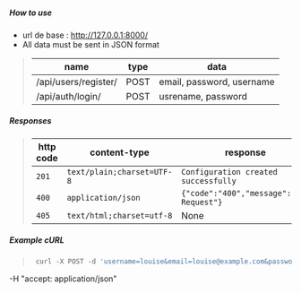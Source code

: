 ##### How to use

- url de base : http://127.0.0.1:8000/
- All data must be sent in JSON format

> | name                      |  type     | data                       |
> |-----------                |-----------|-----------------           |
> | /api/users/register/      |  POST     | email, password, username  | 
> | /api/auth/login/          |  POST     | usrename, password         |


##### Responses

> | http code     | content-type                      | response                                                            |
> |---------------|-----------------------------------|---------------------------------------------------------------------|
> | `201`         | `text/plain;charset=UTF-8`        | `Configuration created successfully`                                |
> | `400`         | `application/json`                | `{"code":"400","message":"Bad Request"}`                            |
> | `405`         | `text/html;charset=utf-8`         | None                                                                |

##### Example cURL

> ```javascript
>  curl -X POST -d 'username=louise&email=louise@example.com&password=crocodile237' "http://127.0.0.1:8000/api/users/register/" \
-H  "accept: application/json"
> ```
